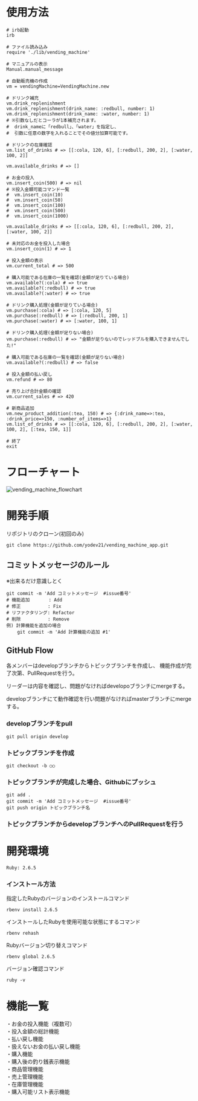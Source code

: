 # 使用方法

```
# irb起動
irb

# ファイル読み込み
require './lib/vending_machine'

# マニュアルの表示
Manual.manual_message

# 自動販売機の作成
vm = vendingMachine=VendingMachine.new

# ドリンク補充
vm.drink_replenishment
vm.drink_replenishment(drink_name: :redbull, number: 1)
vm.drink_replenishment(drink_name: :water, number: 1)
# ※引数なしだとコーラが1本補充されます。
#  drink_nameに「redbull」、「water」を指定し、
#  引数に任意の数字を入れることでその値分加算可能です。

# ドリンクの在庫確認
vm.list_of_drinks # => [[:cola, 120, 6], [:redbull, 200, 2], [:water, 100, 2]]

vm.available_drinks # => []

# お金の投入
vm.insert_coin(500) # => nil
# ※投入金額可能コマンド一覧
#  vm.insert_coin(10)
#  vm.insert_coin(50)
#  vm.insert_coin(100)
#  vm.insert_coin(500)
#  vm.insert_coin(1000)

vm.available_drinks # => [[:cola, 120, 6], [:redbull, 200, 2], [:water, 100, 2]]

# 未対応のお金を投入した場合
vm.insert_coin(1) # => 1

# 投入金額の表示
vm.current_total # => 500

# 購入可能である在庫の一覧を確認(金額が足りている場合)
vm.available?(:cola) # => true
vm.available?(:redbull) # => true
vm.available?(:water) # => true

# ドリンク購入処理(金額が足りている場合)
vm.purchase(:cola) # => [:cola, 120, 5]
vm.purchase(:redbull) # => [:redbull, 200, 1]
vm.purchase(:water) # => [:water, 100, 1]

# ドリンク購入処理(金額が足りない場合)
vm.purchase(:redbull) # => "金額が足りないのでレッドブルを購入できませんでした!"

# 購入可能である在庫の一覧を確認(金額が足りない場合)
vm.available?(:redbull) # => false

# 投入金額の払い戻し
vm.refund # => 80

# 売り上げ合計金額の確認
vm.current_sales # => 420

# 新商品追加
vm.new_product_addition(:tea, 150) # => {:drink_name=>:tea, :drink_price=>150, :number_of_items=>1}
vm.list_of_drinks # => [[:cola, 120, 6], [:redbull, 200, 2], [:water, 100, 2], [:tea, 150, 1]]

# 終了
exit
```

# フローチャート
![vending_machine_flowchart](https://user-images.githubusercontent.com/60313195/78471505-bf6d3500-776c-11ea-9421-231f37d0888b.png)

# 開発手順
リポジトリのクローン(初回のみ)
```
git clone https://github.com/yodev21/vending_machine_app.git
```

## コミットメッセージのルール
※出来るだけ意識しとく
```
git commit -m 'Add コミットメッセージ  #issue番号'
# 機能追加       : Add
# 修正          : Fix
# リファクタリング: Refactor
# 削除          : Remove
例) 計算機能を追加の場合
    git commit -m 'Add 計算機能の追加 #1'
```
## GitHub Flow
各メンバーはdevelopブランチからトピックブランチを作成し、
機能作成が完了次第、PullRequestを行う。

リーダーは内容を確認し、問題がなければdevelopoブランチにmergeする。

developブランチにて動作確認を行い問題がなければmasterブランチにmergeする。

### developブランチをpull
```
git pull origin develop
```

### トピックブランチを作成
```
git checkout -b ○○
```

### トピックブランチが完成した場合、Githubにプッシュ
```
git add .
git commit -m 'Add コミットメッセージ  #issue番号'
git push origin トピックブランチ名
```

### トピックブランチからdevelopブランチへのPullRequestを行う

### 
# 開発環境
`Ruby: 2.6.5`

###  インストール方法
指定したRubyのバージョンのインストールコマンド
```
rbenv install 2.6.5
```

インストールしたRubyを使用可能な状態にするコマンド
```
rbenv rehash
```

Rubyバージョン切り替えコマンド
```
rbenv global 2.6.5
```

バージョン確認コマンド
```
ruby -v
```

# 機能一覧
・お金の投入機能（複数可）  
・投入金額の総計機能  
・払い戻し機能  
・扱えないお金の払い戻し機能  
・購入機能  
・購入後の釣り銭表示機能  
・商品管理機能  
・売上管理機能  
・在庫管理機能  
・購入可能リスト表示機能  

